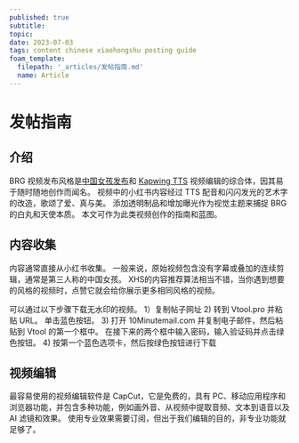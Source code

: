 ```yaml
---
published: true
subtitle:
topic:
date: 2023-07-03
tags: content chinese xiaohongshu posting guide
foam_template:
  filepath: '_articles/发帖指南.md'
  name: Article
---
```


# 发帖指南

## 介绍

BRG 视频发布风格是[中国女孩发布](/journal/how-to-profit-total-million-dollar.md)和 [Kapwing TTS](https://www.youtube.com/watch?v=iI-clmmpdZM) 视频编辑的综合体，因其易于随时随地创作而闻名。 视频中的小红书内容经过 TTS 配音和闪闪发光的艺术字的改造，歌颂了爱、真与美。 添加透明制品和增加曝光作为视觉主题来捕捉 BRG 的白丸和天使本质。 本文可作为此类视频创作的指南和蓝图。

## 内容收集

内容通常直接从小红书收集。 一般来说，原始视频包含没有字幕或叠加的连续剪辑，通常是第三人称的中国女孩。 XHS的内容推荐算法相当不错，当你遇到想要的风格的视频时，点赞它就会给你展示更多相同风格的视频。

可以通过以下步骤下载无水印的视频。
1）复制帖子网址
2) 转到 Vtool.pro 并粘贴 URL。 单击蓝色按钮。
3) 打开 10Minutemail.com 并复制电子邮件，然后粘贴到 Vtool 的第一个框中。 在接下来的两个框中输入密码，输入验证码并点击绿色按钮。
4) 按第一个蓝色选项卡，然后按绿色按钮进行下载

## 视频编辑

最容易使用的视频编辑软件是 CapCut，它是免费的，具有 PC、移动应用程序和浏览器功能，并包含多种功能，例如画外音、从视频中提取音频、文本到语音以及 AI 滤镜和效果。 使用专业效果需要订阅，但出于我们编辑的目的，非专业功能就足够了。